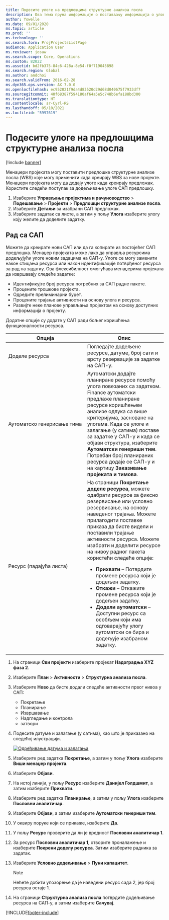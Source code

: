 ```yaml
---
title: Подесите улоге на предлошцима структурне анализа посла
description: Ова тема пружа информације о постављању информација о улогама на предлошцима структурне анализе посла.
author: Yowelle
ms.date: 09/01/2020
ms.topic: article
ms.prod: ''
ms.technology: ''
ms.search.form: ProjProjectsListPage
audience: Application User
ms.reviewer: josaw
ms.search.scope: Core, Operations
ms.custom: 82022
ms.assetid: bd2fb375-84c6-428a-8e54-f0f719045898
ms.search.region: Global
ms.author: andchoi
ms.search.validFrom: 2016-02-28
ms.dyn365.ops.version: AX 7.0.0
ms.openlocfilehash: ec952021f9da4d83520d29d68d040675f7933df7
ms.sourcegitcommit: 40f68387f594180af64a5e5c748b6efa188bd300
ms.translationtype: HT
ms.contentlocale: sr-Cyrl-RS
ms.lasthandoff: 05/10/2021
ms.locfileid: "5997619"
---
```

# <a name="set-up-roles-on-work-breakdown-structure-templates"></a>Подесите улоге на предлошцима структурне анализа посла

[!include [banner](../includes/banner.md)]

Менаџери пројеката могу поставити предлошке структурне анализе посла (WBS) које могу применити када креирају WBS за нове пројекте. Менаџери пројеката могу да додају улоге када креирају предложак. Користите следећи поступак за додељивање улоге САП предлошку.

1. Изаберите **Управљање пројектима и рачуноводство** > **Подешавање** > **Пројекти** > **Предлошци структурне анализе посла**.
2. Изаберите **Детаљи** за изабрани САП предложак.
3. Изаберите задатак са листе, а затим у пољу **Улога** изаберите улогу коју желите да доделите задатку.

## <a name="work-with-a-wbs"></a>Рад са САП

Можете да креирате нови САП или да га копирате из постојећег САП предлошка. Менаџер пројеката може лако да управља ресурсима додељујући улоге новим задацима на САП-у. Улоге се могу заменити након стицања ресурса или након идентификације потврђеног ресурса за рад на задатку. Ова флексибилност омогућава менаџерима пројеката да извршавају следеће задатке:

- Идентификујте број ресурса потребних за САП радне пакете.
- Процените трошкове пројекта.
- Одредите прелиминарни буџет.
- Процените трајање активности на основу улога и ресурса.
- Развијте неке планове управљања пројектом на основу доступних информација о пројекту.

Додатне опције су додате у САП ради бољег коришћења функционалности ресурса.

<table>
<colgroup>
<col width="50%" />
<col width="50%" />
</colgroup>
<thead>
<tr class="header">
<th>Опција</th>
<th>Опис</th>
</tr>
</thead>
<tbody>
<tr class="odd">
<td>Доделе ресурса</td>
<td>Погледајте додељене ресурсе, датуме, број сати и врсту резервације за задатке на САП-у.</td>
</tr>
<tr class="even">
<td>Аутоматско генерисање тима</td>
<td>Аутоматски додајте планиране ресурсе помоћу улога повезаних са задатком. Finance аутоматски предлаже планиране ресурсе коришћењем анализе одлука са више критеријума, засноване на улогама. Када се улоге и залагање (у сатима) поставе за задатке у САП-у и када се објави структура, изаберите <strong>Аутоматски генериши тим</strong>. Потребан број планираних ресурса додаје се САП-у и на картицу <strong>Заказивање пројеката и тимова</strong>.</td>
</tr>
<tr class="odd">
<td>Ресурс (падајућа листа)</td>
<td>На страници <strong>Покретање доделе ресурса</strong>, можете одабрати ресурсе за фиксно резервисање или условно резервисање, на основу наведеног трајања. Можете прилагодити поставке приказа да бисте видели и поставили трајање активности ресурса. Можете изабрати и доделити ресурсе на нивоу радног пакета користећи следеће опције:
<ul>
<li><strong>Прихвати</strong> – Потврдите промене ресурса који је додељен задатку.</li>
<li><strong>Откажи</strong> – Откажите промене ресурса који је додељен задатку.</li>
<li><strong>Додели аутоматски</strong> – Доступни ресурс са особљем који има одговарајућу улогу аутоматски се бира и додељује изабраном задатку.</li>
</ul></td>
</tr>
</tbody>
</table>

1. На страници **Сви пројекти** изаберите пројекат **Надоградња XYZ фаза 2**.
2. Изаберите **План** > **Активности** > **Структурна анализа посла**.
3. Изаберите **Ново** да бисте додали следеће активности првог нивоа у САП:

    - Покретање
    - Планирање
    - Извршавање
    - Надгледање и контрола
    - затвори

4. Подесите датуме и залагање (у сатима), као што је приказано на следећој илустрацији.

    [![Одређивање датума и залагања](./media/projectresourcing10.jpg)](./media/projectresourcing10.jpg)

5. Изаберите ред задатка **Покретање**, а затим у пољу **Улога** изаберите **Виши менаџер пројекта**.
6. Изаберите **Објави**.
7. На истој линији, у пољу **Ресурс** изаберите **Данијел Голдшмит**, а затим изаберите **Прихвати**.
8. Изаберите ред задатка **Планирање**, а затим у пољу **Улога** изаберите **Пословни аналитичар**.
9. Изаберите **Објави**, а затим изаберите **Аутоматски генериши тим**.
10. У оквиру поруке који се прикаже, изаберите **Да**.
11. У пољу **Ресурс** проверите да ли је вредност **Пословни аналитичар 1**.
12. За ресурс **Пословни аналитичар 1**, отворите проналажење и изаберите **Покрени доделу ресурса**. Затим изаберите радника за задатак.
13. Изаберите **Условно додељивање** &gt; **Пуни капацитет**.

    > [!NOTE] 
    > Нећете добити упозорење да је наведени ресурс сада 2, јер број ресурса остаје 1.

14. На страници **Структурна анализа посла** потврдите додељивање ресурса на САП-у, а затим изаберите **Сачувај**.


[!INCLUDE[footer-include](../includes/footer-banner.md)]